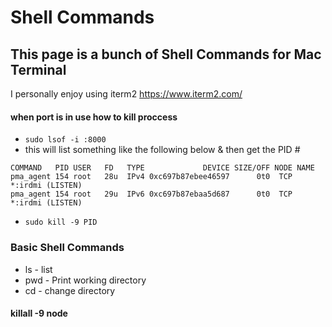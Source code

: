 # Shell Commands

## This page is a bunch of Shell Commands for Mac Terminal

I personally enjoy using iterm2 https://www.iterm2.com/

#### when port is in use how to kill proccess 
* `sudo lsof -i :8000` 
* this will list something like the following below & then get the PID #
````
COMMAND   PID USER   FD   TYPE             DEVICE SIZE/OFF NODE NAME
pma_agent 154 root   28u  IPv4 0xc697b87ebee46597      0t0  TCP *:irdmi (LISTEN)
pma_agent 154 root   29u  IPv6 0xc697b87ebaa5d687      0t0  TCP *:irdmi (LISTEN)
````
* `sudo kill -9 PID` 


### Basic Shell Commands
* ls - list
* pwd - Print working directory
* cd - change directory

#### killall -9 node
